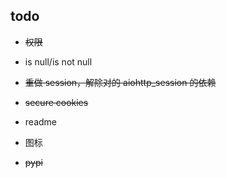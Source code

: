 
## todo

* ~~权限~~

* is null/is not null

* ~~重做 session，解除对的 aiohttp_session 的依赖~~

* ~~secure cookies~~

* readme

* 图标

* ~~pypi~~
